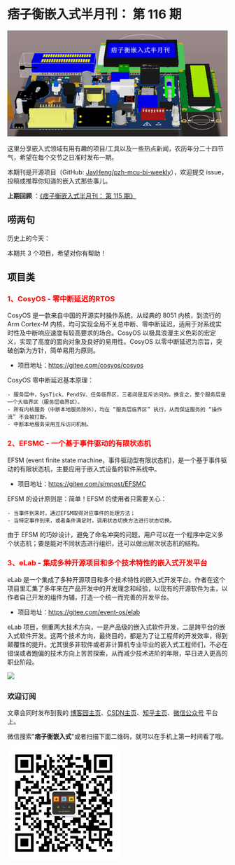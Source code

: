 # 痞子衡嵌入式半月刊： 第 116 期

![](https://raw.githubusercontent.com/JayHeng/pzh-mcu-bi-weekly/master/pics/pzh_mcu_bi_weekly.PNG)

这里分享嵌入式领域有用有趣的项目/工具以及一些热点新闻，农历年分二十四节气，希望在每个交节之日准时发布一期。

本期刊是开源项目（GitHub: [JayHeng/pzh-mcu-bi-weekly](https://github.com/JayHeng/pzh-mcu-bi-weekly)），欢迎提交 issue，投稿或推荐你知道的嵌入式那些事儿。

**上期回顾** ：[《痞子衡嵌入式半月刊： 第 115 期》](https://www.cnblogs.com/henjay724/p/18631487)

## 唠两句

历史上的今天：

本期共 3 个项目，希望对你有帮助！

## 项目类

### <font color="red">1、CosyOS - 零中断延迟的RTOS</font>

CosyOS 是一款来自中国的开源实时操作系统，从经典的 8051 内核，到流行的 Arm Cortex-M 内核，均可实现全局不关总中断、零中断延迟，适用于对系统实时性及中断响应速度有较高要求的场合。CosyOS 以极具浪漫主义色彩的宏定义，实现了高度的面向对象及良好的易用性。CosyOS 以零中断延迟为宗旨，突破创新为方针，简单易用为原则。

 * 项目地址：https://gitee.com/cosyos/cosyos

CosyOS 零中断延迟基本原理：

```text
- 服务层中，SysTick、PendSV、任务临界区，三者间是互斥访问的。换言之，整个服务层是一个大临界区（服务层临界区）。
- 所有内核服务（中断本地服务除外），均在 “服务层临界区” 执行，从而保证服务的 “操作流” 不会被打断。
- 中断本地服务采用互斥访问机制。
```

### <font color="red">2、EFSMC - 一个基于事件驱动的有限状态机</font>

EFSM (event finite state machine，事件驱动型有限状态机)，是一个基于事件驱动的有限状态机，主要应用于嵌入式设备的软件系统中。

 * 项目地址：https://gitee.com/simpost/EFSMC

EFSM 的设计原则是：简单！EFSM 的使用者只需要关心：

```text
- 当事件到来时，通过EFSM取得对应事件的处理方法；
- 当特定事件到来，或者条件满足时，调用状态切换方法进行状态切换。
```

由于 EFSM 的巧妙设计，避免了命名冲突的问题，用户可以在一个程序中定义多个状态机；要是能对不同状态进行组织，还可以做出层次状态机的结构。

### <font color="red">3、eLab - 集成多种开源项目和多个技术特性的嵌入式开发平台</font>

eLab 是一个集成了多种开源项目和多个技术特性的嵌入式开发平台。作者在这个项目里汇集了多年来在产品开发中的开发理念和经验，以现有的开源软件为主，以作者自己开发的组件为辅，打造一个统一而完善的开发平台。

 * 项目地址：https://gitee.com/event-os/elab

eLab 项目，侧重两大技术方向，一是产品级的嵌入式软件开发，二是跨平台的嵌入式软件开发。这两个技术方向，最终目的，都是为了让工程师的开发效率，得到颠覆性的提升。尤其很多非软件或者非计算机专业毕业的嵌入式工程师们，不必在错误或者跑偏的技术方向上苦苦探索，从而减少技术进阶的年限，早日进入更高的职业阶段。

![](https://raw.githubusercontent.com/JayHeng/pzh-mcu-bi-weekly/master/pics/issue-116/.PNG)

### 欢迎订阅

文章会同时发布到我的 [博客园主页](https://www.cnblogs.com/henjay724/)、[CSDN主页](https://blog.csdn.net/henjay724)、[知乎主页](https://www.zhihu.com/people/henjay724)、[微信公众号](http://weixin.sogou.com/weixin?type=1&query=痞子衡嵌入式) 平台上。

微信搜索"__痞子衡嵌入式__"或者扫描下面二维码，就可以在手机上第一时间看了哦。

![](https://raw.githubusercontent.com/JayHeng/pzhmcu-picture/master/wechat/pzhMcu_qrcode_258x258.jpg)

